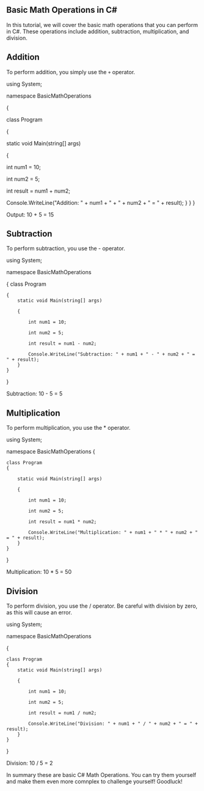 ## Basic Math Operations in C# 
In this tutorial, we will cover the basic math operations that you can perform in C#. These operations include addition, subtraction, multiplication, and division. 
## Addition

To perform addition, you simply use the `+` operator. 

 using System;
 
namespace BasicMathOperations

  {
  
   class Program
   
  {
  
   static void Main(string[] args)
   
   { 

int num1 = 10;

int num2 = 5;

int result = num1 + num2;

Console.WriteLine("Addition: " + num1 + " + " + num2 + " = " + result);
         }
     }
}

Output: 10 + 5 = 15

## Subtraction

To perform subtraction, you use the - operator.



using System;

namespace BasicMathOperations

{
    class Program
    
    {
        static void Main(string[] args)
        
        {
        
            int num1 = 10;
            
            int num2 = 5;
            
            int result = num1 - num2;

            Console.WriteLine("Subtraction: " + num1 + " - " + num2 + " = " + result);
        }
    }
}


Subtraction: 10 - 5 = 5

## Multiplication

To perform multiplication, you use the * operator.



using System;

namespace BasicMathOperations
{

    class Program
    {
    
        static void Main(string[] args)
        
        {
        
            int num1 = 10;
            
            int num2 = 5;
            
            int result = num1 * num2;

            Console.WriteLine("Multiplication: " + num1 + " * " + num2 + " = " + result);
        }
    }
}

Multiplication: 10 * 5 = 50


## Division

To perform division, you use the / operator. Be careful with division by zero, as this will cause an error.

using System;

namespace BasicMathOperations

{

    class Program
    {
        static void Main(string[] args)
        
        {
        
            int num1 = 10;
            
            int num2 = 5;
            
            int result = num1 / num2;

            Console.WriteLine("Division: " + num1 + " / " + num2 + " = " + result);
        }
    }
}

Division: 10 / 5 = 2

In summary these are basic C# Math Operations. You can try them yourself and make them even more comnplex to challenge yourself! Goodluck!
